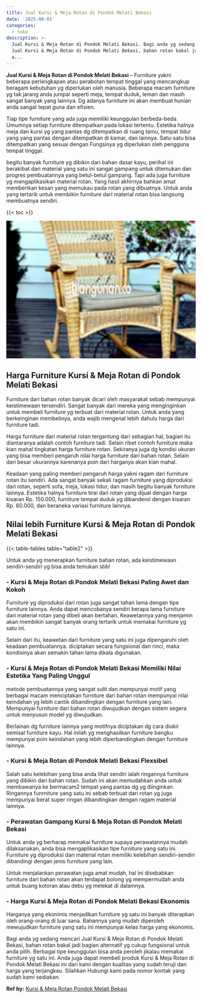 ```yaml
---
title: Jual Kursi & Meja Rotan di Pondok Melati Bekasi
date: '2025-08-01'
categories:
  - toko
description: >-
  Jual Kursi & Meja Rotan di Pondok Melati Bekasi. Bagi anda yg sedang mencari
  Jual Kursi & Meja Rotan di Pondok Melati Bekasi, bahan rotan bakal jadi bagian
  a...
---
```


**Jual Kursi & Meja Rotan di Pondok Melati Bekasi** – Furniture yakni beberapa perlengkapan atau perabotan tempat tinggal yang mencangkup beragam kebutuhan yg diperlukan oleh manusia. Beberapa macam furniture yg tak jarang anda jumpai seperti meja, tempat duduk, lemari dan masih sangat banyak yang lainnya. Dg adanya furniture ini akan membuat hunian anda sangat tepat guna dan efisien.

Tiap tipe furniture yang ada juga memiliki keunggulan berbeda-beda. Umumnya setiap furniture ditempatkan pada lokasi tertentu. Estetika halnya meja dan kursi yg yang pantas dg ditempatkan di ruang tamu, tempat tidur yang yang pantas dengan ditempatkan di kamar, dan lainnya. Satu-satu bisa ditempatkan yang sesuai dengan Fungsinya yg diperlukan oleh pengguna tempat tinggal.

begitu banyak furniture yg dibikin dari bahan dasar kayu, perihal ini berakibat dari material yang satu ini sangat gampang untuk ditemukan dan progres pembuatannya yang betul-betul gampang. Tapi ada juga furniture yg mengaplikasikan material rotan. Yang hasil akhirnya bahkan amat memberikan kesan yang memukau pada rotan yang dibuatnya. Untuk anda yang tertarik untuk membikin furniture dari material rotan bisa langsung membuatnya sendiri.

{{< toc >}}

![Jual Kursi & Meja Rotan di Pondok Melati Bekasi](/images/kursi-meja-rotan-murah20.png)

## Harga Furniture Kursi & Meja Rotan di Pondok Melati Bekasi

Furniture dari bahan rotan banyak dicari oleh masyarakat sebab mempunyai keistimewaan tersendiri. Sangat banyak dari mereka yang menginginkan untuk membeli furniture yg terbuat dari material rotan. Untuk anda yang berkeinginan membelinya, anda wajib mengenal lebih dahulu harga dari furniture tadi.

Harga furniture dari material rotan tergantung dari sebagian hal, bagian itu diantaranya adalah contoh furniture tadi. Selain ribet contoh furniture maka kian mahal tingkatan harga furniture rotan. Sekiranya juga dg kondisi ukuran yang bisa memberi pengaruh nilai harga furniture dari bahan rotan. Selain dari besar ukurannya karenanya poin dari harganya akan kian mahal.

Keadaan yang paling memberi pengaruh harga yakni ragam dari furniture rotan itu sendiri. Ada sangat banyak sekali ragam furniture yang diproduksi dari rotan, seperti sofa, meja, lokasi tidur, dan masih begitu banyak furniture lainnya. Estetika halnya furniture tirai dari rotan yang dijual dengan harga kisaran Rp. 150.000, furniture tempat duduk yg dibanderol dengan kisaran Rp. 60.000, dan beraneka variasi furniture lainnya.

## Nilai lebih Furniture Kursi & Meja Rotan di Pondok Melati Bekasi

{{< table-tables table="table2" >}}

Untuk anda yg menerapkan furniture bahan rotan, ada keistimewaan sendiri-sendiri yg bisa anda temukan sbb!

### \- Kursi & Meja Rotan di Pondok Melati Bekasi Paling Awet dan Kokoh

Furniture yg diproduksi dari rotan juga sangat tahan lama dengan tipe furniture lainnya. Anda dapat mencobanya sendiri berapa lama furniture dari material rotan yang dibeli akan bertahan. Keawetannya yang menjamin akan membikin sangat banyak orang tertarik untuk memakai furniture yg satu ini.

Selain dari itu, keawetan dari furniture yang satu ini juga dipengaruhi oleh keadaan pembuatannya. diciptakan secara fungsional dan rinci, maka kondisinya akan semakin tahan lama dikala digunakan.

### \- Kursi & Meja Rotan di Pondok Melati Bekasi Memiliki Nilai Estetika Yang Paling Unggul

metode pembuatannya yang sangat sulit dan mempunyai motif yang berbagai macam menciptakan furniture dari bahan rotan mempunyai nilai keindahan yg lebih cantik dibandingkan dengan furniture yang lain. Mempunyai furniture dari bahan rotan diwujudkan dengan sistem segera untuk menyusun model yg diwujudkan.

Berlainan dg furniture lainnya yang motifnya diciptakan dg cara diukir semisal furniture kayu. Hal inilah yg menghasilkan furniture bangku mempunyai poin keindahan yang lebih diperbandingkan dengan furniture lainnya.

### \- Kursi & Meja Rotan di Pondok Melati Bekasi Flexsibel

Salah satu kelebihan yang bisa anda lihat sendiri ialah ringannya furniture yang dibikin dari bahan rotan. Sudah ini akan memudahkan anda untuk membawanya ke bermacam2 tempat yang pantas dg yg diinginkan. Ringannya funrniture yang satu ini sebab terbuat dari rotan yg juga mempunyai berat super ringan dibandingkan dengan ragam material lainnya.

### \- Perawatan Gampang Kursi & Meja Rotan di Pondok Melati Bekasi

Untuk anda yg berharap memakai furniture supaya perawatannya mudah dilaksanakan, anda bisa mengaplikasikan tipe furniture yang satu ini. Furniture yg diproduksi dari material rotan memiliki kelebihan sendiri-sendiri dibandingi dengan jenis furniture yang lain.

Untuk menjalankan perawatan juga amat mudah, hal ini disebabkan furniture dari bahan rotan akan terdapat bolong yg mempermudah anda untuk buang kotoran atau debu yg melekat di dalamnya.

### \- Harga Kursi & Meja Rotan di Pondok Melati Bekasi Ekonomis

Harganya yang ekonimis menjadikan furniture yg satu ini banyak diterapkan oleh orang-orang di luar sana. Bahannya yang mudah diperoleh mewujudkan furniture yang satu ini mempunyai kelas harga yang ekonomis.

Bagi anda yg sedang mencari Jual Kursi & Meja Rotan di Pondok Melati Bekasi, bahan rotan bakal jadi bagian alternatif yg cukup fungsional untuk anda pilih. Berbagai tipe keunggulan bisa anda peroleh jikalau memakai furniture yg satu ini. Anda juga dapat membeli produk Kursi & Meja Rotan di Pondok Melati Bekasi ini dari kami dengan kualitas yang sudah teruji dan harga yang terjangkau. Silahkan Hubungi kami pada nomor kontak yang sudah kami sediakan.

**Ref by:** [Kursi & Meja Rotan Pondok Melati Bekasi](https://id.wikipedia.org/wiki/Kursi)
